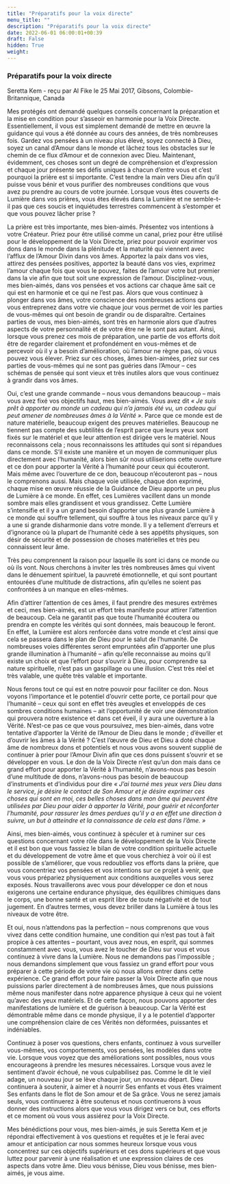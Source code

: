 ```yaml
---
title: "Préparatifs pour la voix directe"
menu_title: ""
description: "Préparatifs pour la voix directe"
date: 2022-06-01 06:00:01+00:39
draft: False
hidden: True
weight:
---
```

### Préparatifs pour la voix directe

Seretta Kem - reçu par Al Fike le 25 Mai 2017, Gibsons, Colombie-Britannique, Canada

Mes protégés ont demandé quelques conseils concernant la préparation et la mise en condition pour s’asseoir en harmonie pour la Voix Directe. Essentiellement, il vous est simplement demandé de mettre en œuvre la guidance qui vous a été donnée au cours des années, de très nombreuses fois. Gardez vos pensées à un niveau plus élevé, soyez connecté à Dieu, soyez un canal d’Amour dans le monde et lâchez tous les obstacles sur le chemin de ce flux d’Amour et de connexion avec Dieu. Maintenant, évidemment, ces choses sont un degré de compréhension et d’expression et chaque jour présente ses défis uniques à chacun d’entre vous et c’est pourquoi la prière est si importante. C’est tendre la main vers Dieu afin qu’il puisse vous bénir et vous purifier des nombreuses conditions que vous avez pu prendre au cours de votre journée. Lorsque vous êtes couverts de Lumière dans vos prières, vous êtes élevés dans la Lumière et ne semble-t-il pas que ces soucis et inquiétudes terrestres commencent à s’estomper et que vous pouvez lâcher prise ?

La prière est très importante, mes bien-aimés. Présentez vos intentions à votre Créateur. Priez pour être utilisé comme un canal, priez pour être utilisé pour le développement de la Voix Directe, priez pour pouvoir exprimer vos dons dans le monde dans la plénitude et la maturité qui viennent avec l’afflux de l’Amour Divin dans vos âmes. Apportez la paix dans vos vies, attirez des pensées positives, apportez la beauté dans vos vies, exprimez l’amour chaque fois que vous le pouvez, faites de l’amour votre but premier dans la vie afin que tout soit une expression de l’amour. Disciplinez-vous, mes bien-aimés, dans vos pensées et vos actions car chaque âme sait ce qui est en harmonie et ce qui ne l’est pas. Alors que vous continuez à plonger dans vos âmes, votre conscience des nombreuses actions que vous entreprenez dans votre vie chaque jour vous permet de voir les parties de vous-mêmes qui ont besoin de grandir ou de disparaître. Certaines parties de vous, mes bien-aimés, sont très en harmonie alors que d’autres aspects de votre personnalité et de votre être ne le sont pas autant. Ainsi, lorsque vous prenez ces mois de préparation, une partie de vos efforts doit être de regarder clairement et profondément en vous-mêmes et de percevoir où il y a besoin d’amélioration, où l’amour ne règne pas, où vous pouvez vous élever. Priez sur ces choses, âmes bien-aimées, priez sur ces parties de vous-mêmes qui ne sont pas guéries dans l’Amour – ces schémas de pensée qui sont vieux et très inutiles alors que vous continuez à grandir dans vos âmes.

Oui, c’est une grande commande – nous vous demandons beaucoup – mais vous avez fixé vos objectifs haut, mes bien-aimés. Vous avez dit *« Je suis prêt à apporter au monde un cadeau qui n’a jamais été vu, un cadeau qui peut amener de nombreuses âmes à la Vérité »*. Parce que ce monde est de nature matérielle, beaucoup exigent des preuves matérielles. Beaucoup ne tiennent pas compte des subtilités de l’esprit parce que leurs yeux sont fixés sur le matériel et que leur attention est dirigée vers le matériel. Nous reconnaissons cela ; nous reconnaissons les attitudes qui sont si répandues dans ce monde. S’il existe une manière et un moyen de communiquer plus directement avec l’humanité, alors bien sûr nous utiliserions cette ouverture et ce don pour apporter la Vérité à l’humanité pour ceux qui écouteront. Mais même avec l’ouverture de ce don, beaucoup n’écouteront pas – nous le comprenons aussi. Mais chaque voie utilisée, chaque don exprimé, chaque mise en œuvre réussie de la Guidance de Dieu apporte un peu plus de Lumière à ce monde. En effet, ces Lumières vacillent dans un monde sombre mais elles grandissent et vous grandissez. Cette Lumière s’intensifie et il y a un grand besoin d’apporter une plus grande Lumière à ce monde qui souffre tellement, qui souffre à tous les niveaux parce qu’il y a une si grande disharmonie dans votre monde. Il y a tellement d’erreurs et d’ignorance où la plupart de l’humanité cède à ses appétits physiques, son désir de sécurité et de possession de choses matérielles et très peu connaissent leur âme.

Très peu comprennent la raison pour laquelle ils sont ici dans ce monde ou où ils vont. Nous cherchons à inviter les très nombreuses âmes qui vivent dans le dénuement spirituel, la pauvreté émotionnelle, et qui sont pourtant entourées d’une multitude de distractions, afin qu’elles ne soient pas confrontées à un manque en elles-mêmes.

Afin d’attirer l’attention de ces âmes, il faut prendre des mesures extrêmes et ceci, mes bien-aimés, est un effort très manifeste pour attirer l’attention de beaucoup. Cela ne garantit pas que toute l’humanité écoutera ou prendra en compte les vérités qui sont données, mais beaucoup le feront. En effet, la Lumière est alors renforcée dans votre monde et c’est ainsi que cela se passera dans le plan de Dieu pour le salut de l’humanité. De nombreuses voies différentes seront empruntées afin d’apporter une plus grande illumination à l’humanité – afin qu’elle reconnaisse au moins qu’il existe un choix et que l’effort pour s’ouvrir à Dieu, pour comprendre sa nature spirituelle, n’est pas un gaspillage ou une illusion. C’est très réel et très valable, une quête très valable et importante.

Nous ferons tout ce qui est en notre pouvoir pour faciliter ce don. Nous voyons l’importance et le potentiel d’ouvrir cette porte, ce portail pour que l’humanité – ceux qui sont en effet très aveugles et enveloppés de ces sombres conditions humaines – ait l’opportunité de voir une démonstration qui prouvera notre existence et dans cet éveil, il y aura une ouverture à la Vérité. N’est-ce pas ce que vous poursuivez, mes bien-aimés, dans votre tentative d’apporter la Vérité de l’Amour de Dieu dans le monde ; d’éveiller et d’ouvrir les âmes à la Vérité ? C’est l’œuvre de Dieu et Dieu a doté chaque âme de nombreux dons et potentiels et nous vous avons souvent supplié de continuer à prier pour l’Amour Divin afin que ces dons puissent s’ouvrir et se développer en vous. Le don de la Voix Directe n’est qu’un don mais dans ce grand effort pour apporter la Vérité à l’humanité, n’avons-nous pas besoin d’une multitude de dons, n’avons-nous pas besoin de beaucoup d’instruments et d’individus pour dire *« J’ai tourné mes yeux vers Dieu dans le service, je désire le contact de Son Amour et je désire exprimer ces choses qui sont en moi, ces belles choses dans mon âme qui peuvent être utilisées par Dieu pour aider à apporter la Vérité, pour guérir et réconforter l’humanité, pour rassurer les âmes perdues qu’il y a en effet une direction à suivre, un but à atteindre et la connaissance de cela est dans l’âme. »*

Ainsi, mes bien-aimés, vous continuez à spéculer et à ruminer sur ces questions concernant votre rôle dans le développement de la Voix Directe et il est bon que vous fassiez le bilan de votre condition spirituelle actuelle et du développement de votre âme et que vous cherchiez à voir où il est possible de s’améliorer, que vous redoubliez vos efforts dans la prière, que vous concentriez vos pensées et vos intentions sur ce projet à venir, que vous vous prépariez physiquement aux conditions auxquelles vous serez exposés. Nous travaillerons avec vous pour développer ce don et nous exigerons une certaine endurance physique, des équilibres chimiques dans le corps, une bonne santé et un esprit libre de toute négativité et de tout jugement. En d’autres termes, vous devez briller dans la Lumière à tous les niveaux de votre être.

Et oui, nous n’attendons pas la perfection – nous comprenons que vous vivez dans cette condition humaine, une condition qui n’est pas tout à fait propice à ces attentes – pourtant, vous avez nous, en esprit, qui sommes constamment avec vous, vous avez le toucher de Dieu sur vous et vous continuez à vivre dans la Lumière. Nous ne demandons pas l’impossible ; nous demandons simplement que vous fassiez un grand effort pour vous préparer à cette période de votre vie où nous allons entrer dans cette expérience. Ce grand effort pour faire passer la Voix Directe afin que nous puissions parler directement à de nombreuses âmes, que nous puissions même nous manifester dans notre apparence physique à ceux qui ne voient qu’avec des yeux matériels. Et de cette façon, nous pouvons apporter des manifestations de lumière et de guérison à beaucoup. Car la Vérité est démontrable même dans ce monde physique, il y a le potentiel d’apporter une compréhension claire de ces Vérités non déformées, puissantes et indéniables.

Continuez à poser vos questions, chers enfants, continuez à vous surveiller vous-mêmes, vos comportements, vos pensées, les modèles dans votre vie. Lorsque vous voyez que des améliorations sont possibles, nous vous encourageons à prendre les mesures nécessaires. Lorsque vous avez le sentiment d’avoir échoué, ne vous culpabilisez pas. Comme le dit le vieil adage, un nouveau jour se lève chaque jour, un nouveau départ. Dieu continuera à soutenir, à aimer et à nourrir Ses enfants et vous êtes vraiment Ses enfants dans le flot de Son amour et de Sa grâce. Vous ne serez jamais seuls, vous continuerez à être soutenus et nous continuerons à vous donner des instructions alors que vous vous dirigez vers ce but, ces efforts et ce moment où vous vous assiérez pour la Voix Directe.

Mes bénédictions pour vous, mes bien-aimés, je suis Seretta Kem et je répondrai effectivement à vos questions et requêtes et je le ferai avec amour et anticipation car nous sommes heureux lorsque vous vous concentrez sur ces objectifs supérieurs et ces dons supérieurs et que vous luttez pour parvenir à une réalisation et une expression claires de ces aspects dans votre âme. Dieu vous bénisse, Dieu vous bénisse, mes bien-aimés, je vous aime.
